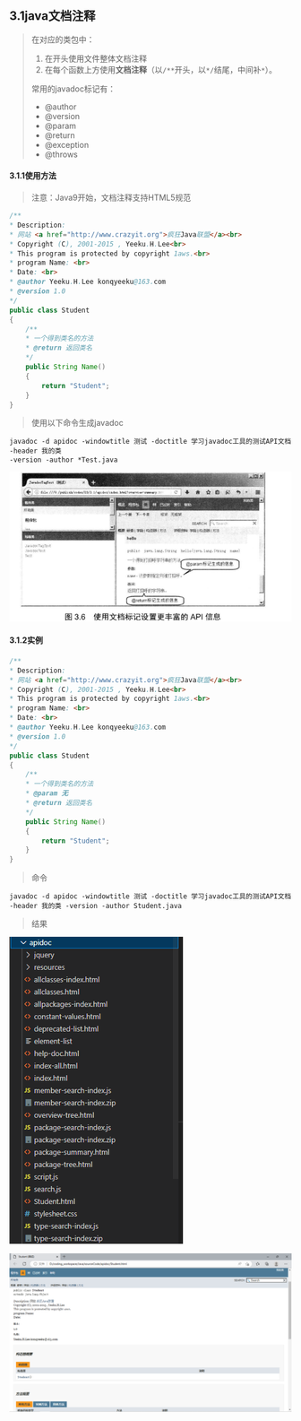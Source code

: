 ## 3.1java文档注释

> 在对应的类包中：
>
> 1. 在开头使用文件整体文档注释
> 2. 在每个函数上方使用**文档注释**（以`/**`开头，以`*/`结尾，中间补`*`）。
>
> 常用的javadoc标记有：
>
> * @author
> * @version
> * @param
> * @return
> * @exception
> * @throws

#### 3.1.1使用方法

> 注意：Java9开始，文档注释支持HTML5规范

```java
/**	
* Description:
* 网站 <a href="http://www.crazyit.org">疯狂Java联盟</a><br>
* Copyright (C), 2001-2015 , Yeeku.H.Lee<br> 
* This program is protected by copyright 1aws.<br> 
* program Name: <br> 
* Date: <br> 
* @author Yeeku.H.Lee konqyeeku@163.com
* @version 1.0 
*/ 
public class Student
{
    /** 
    * 一个得到类名的方法
    * @return 返回类名
    */ 
    public String Name()
    {
        return "Student";
    }
}
```

> 使用以下命令生成javadoc

```shell
javadoc -d apidoc -windowtitle 测试 -doctitle 学习javadoc工具的测试API文档 -header 我的类
-version -author *Test.java
```

![](picture/生成的文档.png)

#### 3.1.2实例

```java
/**	
* Description:
* 网站 <a href="http://www.crazyit.org">疯狂Java联盟</a><br>
* Copyright (C), 2001-2015 , Yeeku.H.Lee<br> 
* This program is protected by copyright 1aws.<br> 
* program Name: <br> 
* Date: <br> 
* @author Yeeku.H.Lee konqyeeku@163.com
* @version 1.0 
*/ 
public class Student
{
    /** 
    * 一个得到类名的方法
    * @param 无
    * @return 返回类名
    */ 
    public String Name()
    {
        return "Student";
    }
}
```

> 命令

```shell
javadoc -d apidoc -windowtitle 测试 -doctitle 学习javadoc工具的测试API文档 -header 我的类 -version -author Student.java
```

> 结果

![](picture/javadoc.png)

![](picture/javadoc_html.png)